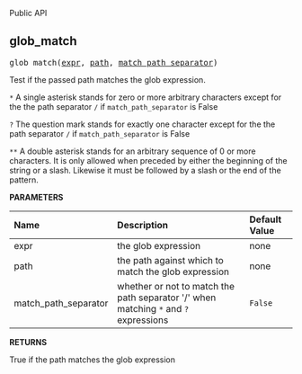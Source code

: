 <!-- Generated with Stardoc: http://skydoc.bazel.build -->

Public API

<a id="glob_match"></a>

## glob_match

<pre>
glob_match(<a href="#glob_match-expr">expr</a>, <a href="#glob_match-path">path</a>, <a href="#glob_match-match_path_separator">match_path_separator</a>)
</pre>

Test if the passed path matches the glob expression.

`*` A single asterisk stands for zero or more arbitrary characters except for the the path separator `/` if `match_path_separator` is False

`?` The question mark stands for exactly one character except for the the path separator `/` if `match_path_separator` is False

`**` A double asterisk stands for an arbitrary sequence of 0 or more characters. It is only allowed when preceded by either the beginning of the string or a slash. Likewise it must be followed by a slash or the end of the pattern.


**PARAMETERS**


| Name  | Description | Default Value |
| :------------- | :------------- | :------------- |
| <a id="glob_match-expr"></a>expr |  the glob expression   |  none |
| <a id="glob_match-path"></a>path |  the path against which to match the glob expression   |  none |
| <a id="glob_match-match_path_separator"></a>match_path_separator |  whether or not to match the path separator '/' when matching <code>*</code> and <code>?</code> expressions   |  <code>False</code> |

**RETURNS**

True if the path matches the glob expression


